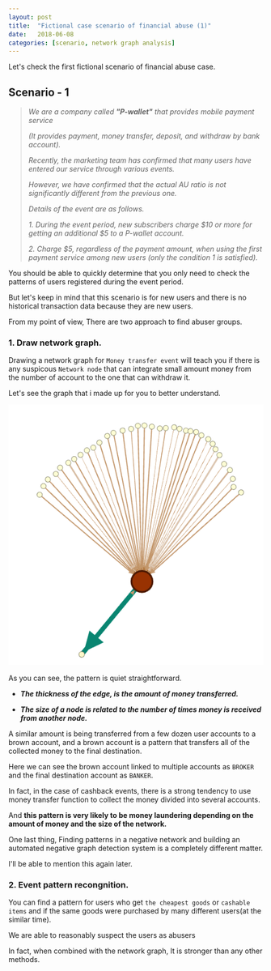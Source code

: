 ```yaml
---
layout: post
title:  "Fictional case scenario of financial abuse (1)"
date:   2018-06-08 
categories: [scenario, network graph analysis]
---
```



Let's check the first fictional scenario of financial abuse case.

## Scenario - 1 

> _We are a company called **"P-wallet"** that provides mobile payment service_
>
> _(It provides payment, money transfer, deposit, and withdraw by bank account)._
>
> _Recently, the marketing team has confirmed that many users have entered our service through various events._
>
> _However, we have confirmed that the actual AU ratio is not significantly different from the previous one._
>
> _Details of the event are as follows._
>
> _1. During the event period, new subscribers charge $10 or more for getting an additional $5 to a P-wallet account._
>
> _2. Charge $5, regardless of the payment amount, when using the first payment service among new users (only the condition 1 is satisfied)._

You should be able to quickly determine that you only need to check the patterns of users registered during the event period. 

But let's keep in mind that this scenario is for new users and there is no historical transaction data because they are new users.

From my point of view, There are two approach to find abuser groups. 

### 1. Draw network graph.

Drawing a network graph for `Money transfer event` will teach you if there is any suspicous `Network node` that can integrate small amount money from the number of account to the one that can withdraw it.  

Let's see the graph that i made up for you to better understand. 
    
![screenshot_1](/static/img/sample_abuser.jpg)

As you can see, the pattern is quiet straightforward. 

  - ***The thickness of the edge, is the amount of money transferred.***

  - ***The size of a node is related to the number of times money is received from another node.***
    
A similar amount is being transferred from a few dozen user accounts to a brown account, and a brown account is a pattern that transfers all of the collected money to the final destination.

Here we can see the brown account linked to multiple accounts as `BROKER` and the final destination account as `BANKER`.   

In fact, in the case of cashback events, there is a strong tendency to use money transfer function to collect the money divided into several accounts. 

And **this pattern is very likely to be money laundering depending on the amount of money and the size of the network.**

One last thing, Finding patterns in a negative network and building an automated negative graph detection system is a completely different matter.

I'll be able to mention this again later.

### 2. Event pattern recongnition.

You can find a pattern for users who get `the cheapest goods` or `cashable items` and if the same goods were purchased by many different users(at the similar time). 

We are able to reasonably suspect the users as abusers 

In fact, when combined with the network graph, It is stronger than any other methods. 
